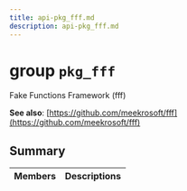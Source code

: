 ```yaml
---
title: api-pkg_fff.md
description: api-pkg_fff.md
---
```

# group `pkg_fff` 

Fake Functions Framework (fff)

**See also**: [https://github.com/meekrosoft/fff](https://github.com/meekrosoft/fff)

## Summary

 Members                        | Descriptions                                
--------------------------------|---------------------------------------------

